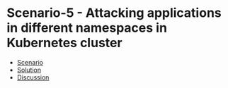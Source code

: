 # Scenario-5 - Attacking applications in different namespaces in Kubernetes cluster

* [Scenario](scenario.md)
* [Solution](solution.md)
* [Discussion](discussion.md)